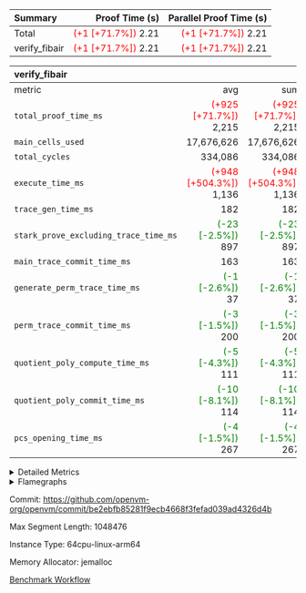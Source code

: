 | Summary | Proof Time (s) | Parallel Proof Time (s) |
|:---|---:|---:|
| Total | <span style='color: red'>(+1 [+71.7%])</span> 2.21 | <span style='color: red'>(+1 [+71.7%])</span> 2.21 |
| verify_fibair | <span style='color: red'>(+1 [+71.7%])</span> 2.21 | <span style='color: red'>(+1 [+71.7%])</span> 2.21 |


| verify_fibair |||||
|:---|---:|---:|---:|---:|
|metric|avg|sum|max|min|
| `total_proof_time_ms ` | <span style='color: red'>(+925 [+71.7%])</span> 2,215 | <span style='color: red'>(+925 [+71.7%])</span> 2,215 | <span style='color: red'>(+925 [+71.7%])</span> 2,215 | <span style='color: red'>(+925 [+71.7%])</span> 2,215 |
| `main_cells_used     ` |  17,676,626 |  17,676,626 |  17,676,626 |  17,676,626 |
| `total_cycles        ` |  334,086 |  334,086 |  334,086 |  334,086 |
| `execute_time_ms     ` | <span style='color: red'>(+948 [+504.3%])</span> 1,136 | <span style='color: red'>(+948 [+504.3%])</span> 1,136 | <span style='color: red'>(+948 [+504.3%])</span> 1,136 | <span style='color: red'>(+948 [+504.3%])</span> 1,136 |
| `trace_gen_time_ms   ` |  182 |  182 |  182 |  182 |
| `stark_prove_excluding_trace_time_ms` | <span style='color: green'>(-23 [-2.5%])</span> 897 | <span style='color: green'>(-23 [-2.5%])</span> 897 | <span style='color: green'>(-23 [-2.5%])</span> 897 | <span style='color: green'>(-23 [-2.5%])</span> 897 |
| `main_trace_commit_time_ms` |  163 |  163 |  163 |  163 |
| `generate_perm_trace_time_ms` | <span style='color: green'>(-1 [-2.6%])</span> 37 | <span style='color: green'>(-1 [-2.6%])</span> 37 | <span style='color: green'>(-1 [-2.6%])</span> 37 | <span style='color: green'>(-1 [-2.6%])</span> 37 |
| `perm_trace_commit_time_ms` | <span style='color: green'>(-3 [-1.5%])</span> 200 | <span style='color: green'>(-3 [-1.5%])</span> 200 | <span style='color: green'>(-3 [-1.5%])</span> 200 | <span style='color: green'>(-3 [-1.5%])</span> 200 |
| `quotient_poly_compute_time_ms` | <span style='color: green'>(-5 [-4.3%])</span> 111 | <span style='color: green'>(-5 [-4.3%])</span> 111 | <span style='color: green'>(-5 [-4.3%])</span> 111 | <span style='color: green'>(-5 [-4.3%])</span> 111 |
| `quotient_poly_commit_time_ms` | <span style='color: green'>(-10 [-8.1%])</span> 114 | <span style='color: green'>(-10 [-8.1%])</span> 114 | <span style='color: green'>(-10 [-8.1%])</span> 114 | <span style='color: green'>(-10 [-8.1%])</span> 114 |
| `pcs_opening_time_ms ` | <span style='color: green'>(-4 [-1.5%])</span> 267 | <span style='color: green'>(-4 [-1.5%])</span> 267 | <span style='color: green'>(-4 [-1.5%])</span> 267 | <span style='color: green'>(-4 [-1.5%])</span> 267 |



<details>
<summary>Detailed Metrics</summary>

|  | verify_program_compile_ms | total_cells | stark_prove_excluding_trace_time_ms | quotient_poly_compute_time_ms | quotient_poly_commit_time_ms | perm_trace_commit_time_ms | pcs_opening_time_ms | main_trace_commit_time_ms |
| --- | --- | --- | --- | --- | --- | --- | --- |
|  | 7 | 65,536 | 40 | 2 | 7 | 0 | 22 | 7 | 

| air_name | rows | quotient_deg | main_cols | interactions | constraints | cells |
| --- | --- | --- | --- | --- | --- | --- |
| AccessAdapterAir<2> |  | 2 |  | 5 | 12 |  | 
| AccessAdapterAir<4> |  | 2 |  | 5 | 12 |  | 
| AccessAdapterAir<8> |  | 2 |  | 5 | 12 |  | 
| FibonacciAir | 32,768 | 1 | 2 |  | 5 | 65,536 | 
| FriReducedOpeningAir |  | 2 |  | 39 | 71 |  | 
| JalRangeCheckAir |  | 2 |  | 9 | 14 |  | 
| NativePoseidon2Air<BabyBearParameters>, 7, 1, 13> |  | 2 |  | 136 | 572 |  | 
| PhantomAir |  | 2 |  | 3 | 5 |  | 
| ProgramAir |  | 1 |  | 1 | 4 |  | 
| VariableRangeCheckerAir |  | 1 |  | 1 | 4 |  | 
| VmAirWrapper<AluNativeAdapterAir, FieldArithmeticCoreAir> |  | 2 |  | 15 | 27 |  | 
| VmAirWrapper<BranchNativeAdapterAir, BranchEqualCoreAir<1> |  | 2 |  | 11 | 25 |  | 
| VmAirWrapper<NativeAdapterAir<2, 0>, PublicValuesCoreAir> |  | 2 |  | 11 | 29 |  | 
| VmAirWrapper<NativeLoadStoreAdapterAir<1>, NativeLoadStoreCoreAir<1> |  | 2 |  | 15 | 20 |  | 
| VmAirWrapper<NativeLoadStoreAdapterAir<4>, NativeLoadStoreCoreAir<4> |  | 2 |  | 15 | 20 |  | 
| VmAirWrapper<NativeVectorizedAdapterAir<4>, FieldExtensionCoreAir> |  | 2 |  | 15 | 27 |  | 
| VmConnectorAir |  | 2 |  | 5 | 11 |  | 
| VolatileBoundaryAir |  | 2 |  | 7 | 19 |  | 

| group | trace_gen_time_ms | total_proof_time_ms | total_cycles | total_cells | stark_prove_excluding_trace_time_ms | quotient_poly_compute_time_ms | quotient_poly_commit_time_ms | perm_trace_commit_time_ms | pcs_opening_time_ms | main_trace_commit_time_ms | main_cells_used | generate_perm_trace_time_ms | execute_time_ms |
| --- | --- | --- | --- | --- | --- | --- | --- | --- | --- | --- | --- | --- | --- |
| verify_fibair | 182 | 2,215 | 334,086 | 62,474,410 | 897 | 111 | 114 | 200 | 267 | 163 | 17,676,626 | 37 | 1,136 | 

| group | air_name | rows | prep_cols | perm_cols | main_cols | cells |
| --- | --- | --- | --- | --- | --- | --- |
| verify_fibair | AccessAdapterAir<2> | 131,072 |  | 16 | 11 | 3,538,944 | 
| verify_fibair | AccessAdapterAir<4> | 65,536 |  | 16 | 13 | 1,900,544 | 
| verify_fibair | AccessAdapterAir<8> | 128 |  | 16 | 17 | 4,224 | 
| verify_fibair | FriReducedOpeningAir | 2,048 |  | 84 | 27 | 227,328 | 
| verify_fibair | JalRangeCheckAir | 32,768 |  | 28 | 12 | 1,310,720 | 
| verify_fibair | NativePoseidon2Air<BabyBearParameters>, 7, 1, 13> | 32,768 |  | 312 | 398 | 23,265,280 | 
| verify_fibair | PhantomAir | 16,384 |  | 12 | 6 | 294,912 | 
| verify_fibair | ProgramAir | 8,192 |  | 8 | 10 | 147,456 | 
| verify_fibair | VariableRangeCheckerAir | 262,144 | 2 | 8 | 1 | 2,359,296 | 
| verify_fibair | VmAirWrapper<AluNativeAdapterAir, FieldArithmeticCoreAir> | 262,144 |  | 36 | 29 | 17,039,360 | 
| verify_fibair | VmAirWrapper<BranchNativeAdapterAir, BranchEqualCoreAir<1> | 32,768 |  | 28 | 23 | 1,671,168 | 
| verify_fibair | VmAirWrapper<NativeLoadStoreAdapterAir<1>, NativeLoadStoreCoreAir<1> | 65,536 |  | 40 | 21 | 3,997,696 | 
| verify_fibair | VmAirWrapper<NativeLoadStoreAdapterAir<4>, NativeLoadStoreCoreAir<4> | 32,768 |  | 40 | 27 | 2,195,456 | 
| verify_fibair | VmAirWrapper<NativeVectorizedAdapterAir<4>, FieldExtensionCoreAir> | 32,768 |  | 36 | 38 | 2,424,832 | 
| verify_fibair | VmConnectorAir | 2 | 1 | 16 | 5 | 42 | 
| verify_fibair | VolatileBoundaryAir | 65,536 |  | 20 | 12 | 2,097,152 | 

| group | air_name | dsl_ir | opcode | cells_used |
| --- | --- | --- | --- | --- |
| verify_fibair | <AluNativeAdapterAir,FieldArithmeticCoreAir> |  | ADD | 29 | 
| verify_fibair | <AluNativeAdapterAir,FieldArithmeticCoreAir> | AddEFFI | ADD | 19,952 | 
| verify_fibair | <AluNativeAdapterAir,FieldArithmeticCoreAir> | AddEI | ADD | 553,436 | 
| verify_fibair | <AluNativeAdapterAir,FieldArithmeticCoreAir> | AddF | ADD | 106,575 | 
| verify_fibair | <AluNativeAdapterAir,FieldArithmeticCoreAir> | AddFI | ADD | 104,632 | 
| verify_fibair | <AluNativeAdapterAir,FieldArithmeticCoreAir> | AddV | ADD | 124,671 | 
| verify_fibair | <AluNativeAdapterAir,FieldArithmeticCoreAir> | AddVI | ADD | 482,357 | 
| verify_fibair | <AluNativeAdapterAir,FieldArithmeticCoreAir> | Alloc | ADD | 604,186 | 
| verify_fibair | <AluNativeAdapterAir,FieldArithmeticCoreAir> | Alloc | MUL | 185,339 | 
| verify_fibair | <AluNativeAdapterAir,FieldArithmeticCoreAir> | CastFV | ADD | 3,045 | 
| verify_fibair | <AluNativeAdapterAir,FieldArithmeticCoreAir> | DivEIN | ADD | 116 | 
| verify_fibair | <AluNativeAdapterAir,FieldArithmeticCoreAir> | DivF | DIV | 46,400 | 
| verify_fibair | <AluNativeAdapterAir,FieldArithmeticCoreAir> | DivFIN | DIV | 87 | 
| verify_fibair | <AluNativeAdapterAir,FieldArithmeticCoreAir> | ImmE | ADD | 58,348 | 
| verify_fibair | <AluNativeAdapterAir,FieldArithmeticCoreAir> | ImmF | ADD | 112,578 | 
| verify_fibair | <AluNativeAdapterAir,FieldArithmeticCoreAir> | ImmV | ADD | 238,351 | 
| verify_fibair | <AluNativeAdapterAir,FieldArithmeticCoreAir> | LoadE | ADD | 142,100 | 
| verify_fibair | <AluNativeAdapterAir,FieldArithmeticCoreAir> | LoadE | MUL | 142,100 | 
| verify_fibair | <AluNativeAdapterAir,FieldArithmeticCoreAir> | LoadF | ADD | 9,309 | 
| verify_fibair | <AluNativeAdapterAir,FieldArithmeticCoreAir> | LoadF | MUL | 580 | 
| verify_fibair | <AluNativeAdapterAir,FieldArithmeticCoreAir> | LoadHeapPtr | ADD | 29 | 
| verify_fibair | <AluNativeAdapterAir,FieldArithmeticCoreAir> | LoadV | ADD | 222,198 | 
| verify_fibair | <AluNativeAdapterAir,FieldArithmeticCoreAir> | LoadV | MUL | 178,466 | 
| verify_fibair | <AluNativeAdapterAir,FieldArithmeticCoreAir> | MulEF | MUL | 174,232 | 
| verify_fibair | <AluNativeAdapterAir,FieldArithmeticCoreAir> | MulEI | ADD | 8,932 | 
| verify_fibair | <AluNativeAdapterAir,FieldArithmeticCoreAir> | MulF | MUL | 280,111 | 
| verify_fibair | <AluNativeAdapterAir,FieldArithmeticCoreAir> | MulFI | MUL | 94,424 | 
| verify_fibair | <AluNativeAdapterAir,FieldArithmeticCoreAir> | MulV | MUL | 783 | 
| verify_fibair | <AluNativeAdapterAir,FieldArithmeticCoreAir> | MulVI | MUL | 21,286 | 
| verify_fibair | <AluNativeAdapterAir,FieldArithmeticCoreAir> | StoreE | ADD | 55,100 | 
| verify_fibair | <AluNativeAdapterAir,FieldArithmeticCoreAir> | StoreE | MUL | 55,100 | 
| verify_fibair | <AluNativeAdapterAir,FieldArithmeticCoreAir> | StoreF | ADD | 754 | 
| verify_fibair | <AluNativeAdapterAir,FieldArithmeticCoreAir> | StoreF | MUL | 290 | 
| verify_fibair | <AluNativeAdapterAir,FieldArithmeticCoreAir> | StoreHeapPtr | ADD | 29 | 
| verify_fibair | <AluNativeAdapterAir,FieldArithmeticCoreAir> | StoreV | ADD | 45,501 | 
| verify_fibair | <AluNativeAdapterAir,FieldArithmeticCoreAir> | StoreV | MUL | 1,392 | 
| verify_fibair | <AluNativeAdapterAir,FieldArithmeticCoreAir> | SubEF | ADD | 26,535 | 
| verify_fibair | <AluNativeAdapterAir,FieldArithmeticCoreAir> | SubEF | SUB | 8,845 | 
| verify_fibair | <AluNativeAdapterAir,FieldArithmeticCoreAir> | SubEI | ADD | 232 | 
| verify_fibair | <AluNativeAdapterAir,FieldArithmeticCoreAir> | SubFI | SUB | 94,395 | 
| verify_fibair | <AluNativeAdapterAir,FieldArithmeticCoreAir> | SubV | SUB | 105,183 | 
| verify_fibair | <AluNativeAdapterAir,FieldArithmeticCoreAir> | SubVI | SUB | 48,517 | 
| verify_fibair | <AluNativeAdapterAir,FieldArithmeticCoreAir> | SubVIN | SUB | 43,500 | 
| verify_fibair | <AluNativeAdapterAir,FieldArithmeticCoreAir> | UnsafeCastVF | ADD | 203 | 
| verify_fibair | <AluNativeAdapterAir,FieldArithmeticCoreAir> | ZipFor | ADD | 674,337 | 
| verify_fibair | <BranchNativeAdapterAir,BranchEqualCoreAir<1>> | AssertEqE | BNE | 9,292 | 
| verify_fibair | <BranchNativeAdapterAir,BranchEqualCoreAir<1>> | AssertEqEI | BNE | 92 | 
| verify_fibair | <BranchNativeAdapterAir,BranchEqualCoreAir<1>> | AssertEqF | BNE | 77,280 | 
| verify_fibair | <BranchNativeAdapterAir,BranchEqualCoreAir<1>> | AssertEqV | BNE | 9,637 | 
| verify_fibair | <BranchNativeAdapterAir,BranchEqualCoreAir<1>> | AssertEqVI | BNE | 598 | 
| verify_fibair | <BranchNativeAdapterAir,BranchEqualCoreAir<1>> | IfEq | BNE | 8,326 | 
| verify_fibair | <BranchNativeAdapterAir,BranchEqualCoreAir<1>> | IfEqI | BNE | 149,017 | 
| verify_fibair | <BranchNativeAdapterAir,BranchEqualCoreAir<1>> | IfNe | BEQ | 4,715 | 
| verify_fibair | <BranchNativeAdapterAir,BranchEqualCoreAir<1>> | IfNeI | BEQ | 69 | 
| verify_fibair | <BranchNativeAdapterAir,BranchEqualCoreAir<1>> | ZipFor | BNE | 450,662 | 
| verify_fibair | <NativeLoadStoreAdapterAir<1>,NativeLoadStoreCoreAir<1>> | LoadF | LOADW | 122,850 | 
| verify_fibair | <NativeLoadStoreAdapterAir<1>,NativeLoadStoreCoreAir<1>> | LoadV | LOADW | 481,908 | 
| verify_fibair | <NativeLoadStoreAdapterAir<1>,NativeLoadStoreCoreAir<1>> | StoreF | STOREW | 40,089 | 
| verify_fibair | <NativeLoadStoreAdapterAir<1>,NativeLoadStoreCoreAir<1>> | StoreHintWord | HINT_STOREW | 282,681 | 
| verify_fibair | <NativeLoadStoreAdapterAir<1>,NativeLoadStoreCoreAir<1>> | StoreV | STOREW | 218,463 | 
| verify_fibair | <NativeLoadStoreAdapterAir<4>,NativeLoadStoreCoreAir<4>> | LoadE | LOADW | 267,678 | 
| verify_fibair | <NativeLoadStoreAdapterAir<4>,NativeLoadStoreCoreAir<4>> | StoreE | STOREW | 325,431 | 
| verify_fibair | <NativeVectorizedAdapterAir<4>,FieldExtensionCoreAir> | AddE | FE4ADD | 127,794 | 
| verify_fibair | <NativeVectorizedAdapterAir<4>,FieldExtensionCoreAir> | DivE | BBE4DIV | 68,476 | 
| verify_fibair | <NativeVectorizedAdapterAir<4>,FieldExtensionCoreAir> | DivEIN | BBE4DIV | 38 | 
| verify_fibair | <NativeVectorizedAdapterAir<4>,FieldExtensionCoreAir> | MulE | BBE4MUL | 260,756 | 
| verify_fibair | <NativeVectorizedAdapterAir<4>,FieldExtensionCoreAir> | MulEI | BBE4MUL | 2,926 | 
| verify_fibair | <NativeVectorizedAdapterAir<4>,FieldExtensionCoreAir> | SubE | FE4SUB | 171,076 | 
| verify_fibair | FriReducedOpeningAir | FriReducedOpening | FRI_REDUCED_OPENING | 37,800 | 
| verify_fibair | JalRangeCheck |  | JAL | 12 | 
| verify_fibair | JalRangeCheck | Alloc | RANGE_CHECK | 201,696 | 
| verify_fibair | JalRangeCheck | IfEqI | JAL | 38,424 | 
| verify_fibair | JalRangeCheck | IfNe | JAL | 24 | 
| verify_fibair | JalRangeCheck | ZipFor | JAL | 33,384 | 
| verify_fibair | PhantomAir | HintBitsF | PHANTOM | 630 | 
| verify_fibair | PhantomAir | HintFelt | PHANTOM | 49,536 | 
| verify_fibair | PhantomAir | HintInputVec | PHANTOM | 36 | 
| verify_fibair | PhantomAir | HintLoad | PHANTOM | 11,400 | 
| verify_fibair | VerifyBatchAir | Poseidon2PermuteBabyBear | PERM_POS2 | 14,726 | 
| verify_fibair | VerifyBatchAir | VerifyBatchExt | VERIFY_BATCH | 5,970,000 | 
| verify_fibair | VerifyBatchAir | VerifyBatchFelt | VERIFY_BATCH | 1,432,800 | 

| group | chip_name | rows_used |
| --- | --- | --- |
| verify_fibair | <AluNativeAdapterAir,FieldArithmeticCoreAir> | 174,986 | 
| verify_fibair | <BranchNativeAdapterAir,BranchEqualCoreAir<1>> | 30,856 | 
| verify_fibair | <NativeLoadStoreAdapterAir<1>,NativeLoadStoreCoreAir<1>> | 54,571 | 
| verify_fibair | <NativeLoadStoreAdapterAir<4>,NativeLoadStoreCoreAir<4>> | 21,967 | 
| verify_fibair | <NativeVectorizedAdapterAir<4>,FieldExtensionCoreAir> | 16,607 | 
| verify_fibair | AccessAdapter<2> | 70,960 | 
| verify_fibair | AccessAdapter<4> | 33,980 | 
| verify_fibair | AccessAdapter<8> | 110 | 
| verify_fibair | Boundary | 42,295 | 
| verify_fibair | FriReducedOpeningAir | 1,400 | 
| verify_fibair | JalRangeCheck | 22,795 | 
| verify_fibair | PhantomAir | 10,267 | 
| verify_fibair | ProgramChip | 6,994 | 
| verify_fibair | VariableRangeCheckerAir | 262,144 | 
| verify_fibair | VerifyBatchAir | 18,637 | 
| verify_fibair | VmConnectorAir | 2 | 

| group | dsl_ir | opcode | frequency |
| --- | --- | --- | --- |
| verify_fibair |  | ADD | 2 | 
| verify_fibair |  | JAL | 1 | 
| verify_fibair | AddE | FE4ADD | 3,363 | 
| verify_fibair | AddEFFI | ADD | 688 | 
| verify_fibair | AddEI | ADD | 19,084 | 
| verify_fibair | AddF | ADD | 3,675 | 
| verify_fibair | AddFI | ADD | 3,608 | 
| verify_fibair | AddV | ADD | 4,299 | 
| verify_fibair | AddVI | ADD | 16,633 | 
| verify_fibair | Alloc | ADD | 20,834 | 
| verify_fibair | Alloc | MUL | 6,391 | 
| verify_fibair | Alloc | RANGE_CHECK | 16,808 | 
| verify_fibair | AssertEqE | BNE | 404 | 
| verify_fibair | AssertEqEI | BNE | 4 | 
| verify_fibair | AssertEqF | BNE | 3,360 | 
| verify_fibair | AssertEqV | BNE | 419 | 
| verify_fibair | AssertEqVI | BNE | 26 | 
| verify_fibair | CastFV | ADD | 105 | 
| verify_fibair | DivE | BBE4DIV | 1,802 | 
| verify_fibair | DivEIN | ADD | 4 | 
| verify_fibair | DivEIN | BBE4DIV | 1 | 
| verify_fibair | DivF | DIV | 1,600 | 
| verify_fibair | DivFIN | DIV | 3 | 
| verify_fibair | FriReducedOpening | FRI_REDUCED_OPENING | 300 | 
| verify_fibair | HintBitsF | PHANTOM | 105 | 
| verify_fibair | HintFelt | PHANTOM | 8,256 | 
| verify_fibair | HintInputVec | PHANTOM | 6 | 
| verify_fibair | HintLoad | PHANTOM | 1,900 | 
| verify_fibair | IfEq | BNE | 362 | 
| verify_fibair | IfEqI | BNE | 6,479 | 
| verify_fibair | IfEqI | JAL | 3,202 | 
| verify_fibair | IfNe | BEQ | 205 | 
| verify_fibair | IfNe | JAL | 2 | 
| verify_fibair | IfNeI | BEQ | 3 | 
| verify_fibair | ImmE | ADD | 2,012 | 
| verify_fibair | ImmF | ADD | 3,882 | 
| verify_fibair | ImmV | ADD | 8,219 | 
| verify_fibair | LoadE | ADD | 4,900 | 
| verify_fibair | LoadE | LOADW | 9,914 | 
| verify_fibair | LoadE | MUL | 4,900 | 
| verify_fibair | LoadF | ADD | 321 | 
| verify_fibair | LoadF | LOADW | 5,850 | 
| verify_fibair | LoadF | MUL | 20 | 
| verify_fibair | LoadHeapPtr | ADD | 1 | 
| verify_fibair | LoadV | ADD | 7,662 | 
| verify_fibair | LoadV | LOADW | 22,948 | 
| verify_fibair | LoadV | MUL | 6,154 | 
| verify_fibair | MulE | BBE4MUL | 6,862 | 
| verify_fibair | MulEF | MUL | 6,008 | 
| verify_fibair | MulEI | ADD | 308 | 
| verify_fibair | MulEI | BBE4MUL | 77 | 
| verify_fibair | MulF | MUL | 9,659 | 
| verify_fibair | MulFI | MUL | 3,256 | 
| verify_fibair | MulV | MUL | 27 | 
| verify_fibair | MulVI | MUL | 734 | 
| verify_fibair | Poseidon2PermuteBabyBear | PERM_POS2 | 37 | 
| verify_fibair | StoreE | ADD | 1,900 | 
| verify_fibair | StoreE | MUL | 1,900 | 
| verify_fibair | StoreE | STOREW | 12,053 | 
| verify_fibair | StoreF | ADD | 26 | 
| verify_fibair | StoreF | MUL | 10 | 
| verify_fibair | StoreF | STOREW | 1,909 | 
| verify_fibair | StoreHeapPtr | ADD | 1 | 
| verify_fibair | StoreHintWord | HINT_STOREW | 13,461 | 
| verify_fibair | StoreV | ADD | 1,569 | 
| verify_fibair | StoreV | MUL | 48 | 
| verify_fibair | StoreV | STOREW | 10,403 | 
| verify_fibair | SubE | FE4SUB | 4,502 | 
| verify_fibair | SubEF | ADD | 915 | 
| verify_fibair | SubEF | SUB | 305 | 
| verify_fibair | SubEI | ADD | 8 | 
| verify_fibair | SubFI | SUB | 3,255 | 
| verify_fibair | SubV | SUB | 3,627 | 
| verify_fibair | SubVI | SUB | 1,673 | 
| verify_fibair | SubVIN | SUB | 1,500 | 
| verify_fibair | UnsafeCastVF | ADD | 7 | 
| verify_fibair | VerifyBatchExt | VERIFY_BATCH | 1,500 | 
| verify_fibair | VerifyBatchFelt | VERIFY_BATCH | 200 | 
| verify_fibair | ZipFor | ADD | 23,253 | 
| verify_fibair | ZipFor | BNE | 19,594 | 
| verify_fibair | ZipFor | JAL | 2,782 | 

| group | trace_height_constraint | weighted_sum | threshold |
| --- | --- | --- | --- |
| verify_fibair | 0 | 1,085,444 | 2,013,265,921 | 
| verify_fibair | 1 | 5,411,200 | 2,013,265,921 | 
| verify_fibair | 2 | 542,722 | 2,013,265,921 | 
| verify_fibair | 3 | 5,476,612 | 2,013,265,921 | 
| verify_fibair | 4 | 65,536 | 2,013,265,921 | 
| verify_fibair | 5 | 12,851,850 | 2,013,265,921 | 

| trace_height_constraint | threshold |
| --- | --- |
| 0 | 2,013,265,921 | 

</details>


<details>
<summary>Flamegraphs</summary>

[![](https://openvm-public-data-sandbox-us-east-1.s3.us-east-1.amazonaws.com/benchmark/github/flamegraphs/be2ebfb85281f9ecb4668f3fefad039ad4326d4b/verify_fibair-be2ebfb85281f9ecb4668f3fefad039ad4326d4b-verify_fibair.dsl_ir.opcode.air_name.cells_used.reverse.svg)](https://openvm-public-data-sandbox-us-east-1.s3.us-east-1.amazonaws.com/benchmark/github/flamegraphs/be2ebfb85281f9ecb4668f3fefad039ad4326d4b/verify_fibair-be2ebfb85281f9ecb4668f3fefad039ad4326d4b-verify_fibair.dsl_ir.opcode.air_name.cells_used.reverse.svg)
[![](https://openvm-public-data-sandbox-us-east-1.s3.us-east-1.amazonaws.com/benchmark/github/flamegraphs/be2ebfb85281f9ecb4668f3fefad039ad4326d4b/verify_fibair-be2ebfb85281f9ecb4668f3fefad039ad4326d4b-verify_fibair.dsl_ir.opcode.air_name.cells_used.svg)](https://openvm-public-data-sandbox-us-east-1.s3.us-east-1.amazonaws.com/benchmark/github/flamegraphs/be2ebfb85281f9ecb4668f3fefad039ad4326d4b/verify_fibair-be2ebfb85281f9ecb4668f3fefad039ad4326d4b-verify_fibair.dsl_ir.opcode.air_name.cells_used.svg)
[![](https://openvm-public-data-sandbox-us-east-1.s3.us-east-1.amazonaws.com/benchmark/github/flamegraphs/be2ebfb85281f9ecb4668f3fefad039ad4326d4b/verify_fibair-be2ebfb85281f9ecb4668f3fefad039ad4326d4b-verify_fibair.dsl_ir.opcode.frequency.reverse.svg)](https://openvm-public-data-sandbox-us-east-1.s3.us-east-1.amazonaws.com/benchmark/github/flamegraphs/be2ebfb85281f9ecb4668f3fefad039ad4326d4b/verify_fibair-be2ebfb85281f9ecb4668f3fefad039ad4326d4b-verify_fibair.dsl_ir.opcode.frequency.reverse.svg)
[![](https://openvm-public-data-sandbox-us-east-1.s3.us-east-1.amazonaws.com/benchmark/github/flamegraphs/be2ebfb85281f9ecb4668f3fefad039ad4326d4b/verify_fibair-be2ebfb85281f9ecb4668f3fefad039ad4326d4b-verify_fibair.dsl_ir.opcode.frequency.svg)](https://openvm-public-data-sandbox-us-east-1.s3.us-east-1.amazonaws.com/benchmark/github/flamegraphs/be2ebfb85281f9ecb4668f3fefad039ad4326d4b/verify_fibair-be2ebfb85281f9ecb4668f3fefad039ad4326d4b-verify_fibair.dsl_ir.opcode.frequency.svg)

</details>

Commit: https://github.com/openvm-org/openvm/commit/be2ebfb85281f9ecb4668f3fefad039ad4326d4b

Max Segment Length: 1048476

Instance Type: 64cpu-linux-arm64

Memory Allocator: jemalloc

[Benchmark Workflow](https://github.com/openvm-org/openvm/actions/runs/14394391873)
